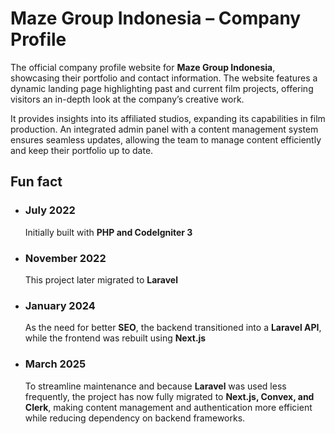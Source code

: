 # Maze Group Indonesia – Company Profile

The official company profile website for **Maze Group Indonesia**, showcasing their portfolio and contact information. The website features a dynamic landing page highlighting past and current film projects, offering visitors an in-depth look at the company’s creative work.

It provides insights into its affiliated studios, expanding its capabilities in film production. An integrated admin panel with a content management system ensures seamless updates, allowing the team to manage content efficiently and keep their portfolio up to date.

## Fun fact

- ### July 2022

  Initially built with **PHP and CodeIgniter 3**

- ### November 2022

  This project later migrated to **Laravel**

- ### January 2024

  As the need for better **SEO**, the backend transitioned into a **Laravel API**, while the frontend was rebuilt using **Next.js**

- ### March 2025

  To streamline maintenance and because **Laravel** was used less frequently, the project has now fully migrated to **Next.js, Convex, and Clerk**, making content management and authentication more efficient while reducing dependency on backend frameworks.
